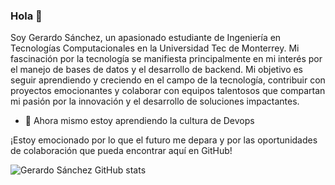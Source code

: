 ### Hola 👋

<!--
**GerardoSanchezz/GerardoSanchezz** is a ✨ _special_ ✨ repository because its `README.md` (this file) appears on your GitHub profile.

Here are some ideas to get you started:

- 🔭 I’m currently working on ...
- 🤔 I’m looking for help with ...
- 💬 Ask me about ...
- 📫 How to reach me: ...
-->
Soy Gerardo Sánchez, un apasionado estudiante de Ingeniería en Tecnologías Computacionales en la Universidad Tec de Monterrey. Mi fascinación por la tecnología se manifiesta principalmente en mi interés por el manejo de bases de datos y el desarrollo de backend.
Mi objetivo es seguir aprendiendo y creciendo en el campo de la tecnología, contribuir con proyectos emocionantes y colaborar con equipos talentosos que compartan mi pasión por la innovación y el desarrollo de soluciones impactantes.

- 🌱 Ahora mismo estoy aprendiendo la cultura de Devops

¡Estoy emocionado por lo que el futuro me depara y por las oportunidades de colaboración que pueda encontrar aquí en GitHub!

![Gerardo Sánchez GitHub stats](https://github-readme-stats.vercel.app/api?username=Odyzseo&show_icons=true&theme=radical)




